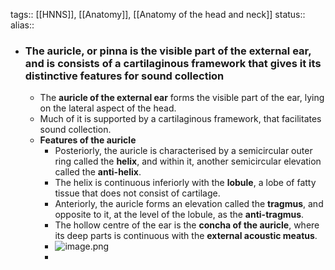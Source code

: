 tags:: [[HNNS]], [[Anatomy]], [[Anatomy of the head and neck]] 
status::
alias::

- ### The auricle, or pinna is the visible part of the external ear, and is consists of a cartilaginous framework that gives it its distinctive features for sound collection
	- The **auricle of the external ear** forms the visible part of the ear, lying on the lateral aspect of the head.
	- Much of it is supported by a cartilaginous framework, that facilitates sound collection.
	- **Features of the auricle**
		- Posteriorly, the auricle is characterised by a semicircular outer ring called the **helix**, and within it, another semicircular elevation called the **anti-helix**.
		- The helix is continuous inferiorly with the **lobule**, a lobe of fatty tissue that does not consist of cartilage.
		- Anteriorly, the auricle forms an elevation called the **tragmus**, and opposite to it, at the level of the lobule, as the **anti-tragmus**.
		- The hollow centre of the ear is the **concha of the auricle**, where its deep parts is continuous with the **external acoustic meatus**.
		- ![image.png](../assets/image_1673412116558_0.png)
		-